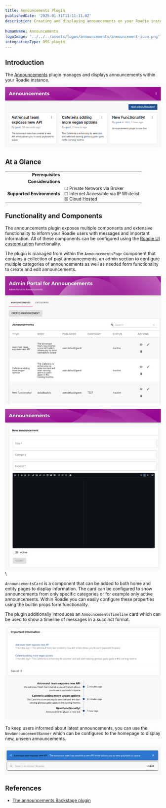 ```yaml
---
title: Announcements Plugin
publishedDate: '2025-01-31T11:11:11.0Z'
description: Creating and displaying announcements on your Roadie instance

humanName: Announcements
logoImage: '../../../assets/logos/announcements/announcement-icon.png'
integrationType: OSS plugin
---
```


## Introduction

The [Announcements](https://github.com/backstage/community-plugins/tree/main/workspaces/announcements) plugin manages and displays announcements within your Roadie instance.

![announcements-plugin-overview.png](announcements-plugin-overview.png)

## At a Glance
| | |
|---: | --- |
| **Prerequisites** |  |
| **Considerations** |  |
| **Supported Environments** | ☐ Private Network via Broker <br /> ☐ Internet Accessible via IP Whitelist <br /> ☒ Cloud Hosted |

## Functionality and Components

The announcements plugin exposes multiple components and extensive functionality to inform your Roadie users with messages and important information. All of these components can be configured using the [Roadie UI customization](/docs/getting-started/configure-ui/) functionality.

The plugin is managed from within the `AnnouncementsPage` component that contains a collection of past announcements, an admin section to configure multiple categories of announcements as well as needed form functionality to create and edit announcements.

![announcements-admin-portal.png](announcements-admin-portal.png)

![new-announcement-form.png](new-announcement-form.png)
\

`AnnouncementsCard` is a component that can be added to both home and entity pages to display information. The card can be configured to show announcements from only specific categories or for example only active announcements. Within Roadie you can easily configure these properties using the builtin props form functionality.

The plugin additionally introduces an `AnnouncementsTimeline` card which can be used to show a timeline of messages in a succinct format.


![announcements-cards.png](announcements-cards.png)


To keep users informed about latest announcements, you can use the `NewAnnouncementBanner` which can be configured to the homepage to display new, unseen announcements.

![announcement-banner.png](announcement-banner.png)





## References

- [The announcements Backstage plugin](https://github.com/backstage/community-plugins/tree/main/workspaces/announcements) 

